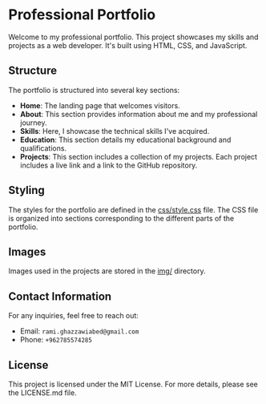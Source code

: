 # Professional Portfolio

Welcome to my professional portfolio. This project showcases my skills and projects as a web developer. It's built using HTML, CSS, and JavaScript.

## Structure

The portfolio is structured into several key sections:

- **Home**: The landing page that welcomes visitors.
- **About**: This section provides information about me and my professional journey.
- **Skills**: Here, I showcase the technical skills I've acquired.
- **Education**: This section details my educational background and qualifications.
- **Projects**: This section includes a collection of my projects. Each project includes a live link and a link to the GitHub repository.

## Styling

The styles for the portfolio are defined in the [css/style.css](css/style.css) file. The CSS file is organized into sections corresponding to the different parts of the portfolio.

## Images

Images used in the projects are stored in the [img/](img/) directory.

## Contact Information

For any inquiries, feel free to reach out:

- Email: `rami.ghazzawiabed@gmail.com`
- Phone: `+962785574285`

## License

This project is licensed under the MIT License. For more details, please see the LICENSE.md file.